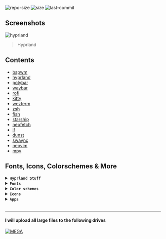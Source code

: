![repo-size](https://img.shields.io/github/repo-size/ImRayy/dotfiles?style=for-the-badge&logo=github&color=C9CBFF&logoColor=D9E0EE&labelColor=302D41)
![size](https://img.shields.io/github/languages/code-size/ImRayy/dotfiles?style=for-the-badge&logo=gnu-bash&color=ee999f&logoColor=D9E0EE&labelColor=302D41)
![last-commit](https://img.shields.io/github/last-commit/ImRayy/dotfiles?style=for-the-badge&logo=git&color=8bd5ca&logoColor=D9E0EE&labelColor=302D41)

## Screenshots

![hyprland](https://ik.imagekit.io/rayshold/dotfiles/hyprland.webp?updatedAt=1680764325650)

> Hyprland

## Contents

- [bspwm](https://github.com/ImRayy/dotfiles/tree/master/.config/bspwm)
- [hyprland](https://github.com/ImRayy/dotfiles/tree/master/.config/hypr)
- [polybar](https://github.com/adi1090x/polybar-themes)
- [waybar](https://github.com/ImRayy/dotfiles/tree/master/.config/waybar)
- [rofi](https://github.com/ImRayy/dotfiles/tree/master/.config/rofi)
- [kitty](https://github.com/ImRayy/dotfiles/tree/master/.config/kitty)
- [wezterm](https://github.com/ImRayy/dotfiles/tree/master/.config/wezterm)
- [zsh](https://github.com/ImRayy/dotfiles/tree/master/.config/zsh)
- [fish](https://github.com/ImRayy/dotfiles/tree/master/.config/fish)
- [starship](https://github.com/ImRayy/dotfiles/blob/master/.config/starship.toml)
- [neofetch](https://github.com/ImRayy/dotfiles/blob/master/.config/neofetch)
- [lf](https://github.com/ImRayy/dotfiles/blob/master/.config/lf)
- [dunst](https://github.com/ImRayy/dotfiles/blob/master/.config/dunst)
- [swaync](https://github.com/ImRayy/dotfiles/tree/master/.config/swaync)
- [neovim](https://github.com/ImRayy/dotfiles/blob/master/.config/nvim)
- [mpv](https://github.com/ImRayy/dotfiles/tree/master/.config/mpv)

## Fonts, Icons, Colorschemes & More

<details>
<summary><b><code>Hyprland Stuff</code></b></summary>
    <ul>
        <li>sww</li>
        <li>grim</li>
        <li>slurp</li>
        <li>swaylock</li>
        <li>wf-recorder</li>
        <li>cliphist</li>
        <li>hyprpicker</li>
        <li>polkit-gnome</li>
    </ul>
</details>
<details>
<summary><b><code>Fonts</code></b></summary>
    <ul>
        <li>Cartograph CF</li>
        <li>CaskaydiaCove Nerd Font</li> 
        <li>Open Sans</li>
        <li>Font Awesome</li>
    </ul>
</details>
<details>
<summary><b><code>Color schemes</code></b></summary>
    <ul>
        <li>Catpuccin Mocha</li>
    </ul>
</details>
<details>
<summary><b><code>Icons</code></b></summary>
    <ul>
        <li><b>Mouse Cursor: </b>Bibata Modern Ice</li>
        <li><b>Apps: </b>Papirus</li>
    </ul>
</details>
<details>
<summary><b><code>Apps</code></b></summary>
    <ul>
        <li><b>📁 File Manager: </b>lf (tui) & nemo (gui)</li>
        <li><b>🧑‍💻 Code Editor: </b>Neovim & Vscode like most</li>
        <li><b>📽 Video Player: </b>MPV</li>
        <li><b>🎵 Music Player: </b>Tauon Music Box</li>
        <li><b>🗿 Emoji Picker: </b>rofi-emoji</li>
        <li><b>📔 Note Taking: </b>Obsidian, Neovim (with <code>telekasten.nvim</code> plugin)</li>
    </ul>
</details>
<br>

---

#### I will upload all large files to the following drives

[![MEGA](https://img.shields.io/badge/MEGA-D9272E?logo=mega&style=for-the-badge)](https://mega.nz/folder/b4xzlJaA#7ThCdDHl5FgxrBs00MmcSQ)
